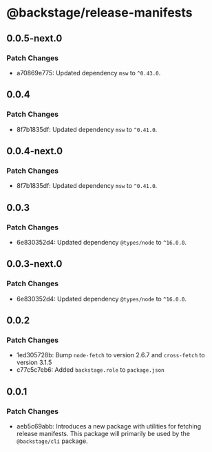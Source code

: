 # @backstage/release-manifests

## 0.0.5-next.0

### Patch Changes

- a70869e775: Updated dependency `msw` to `^0.43.0`.

## 0.0.4

### Patch Changes

- 8f7b1835df: Updated dependency `msw` to `^0.41.0`.

## 0.0.4-next.0

### Patch Changes

- 8f7b1835df: Updated dependency `msw` to `^0.41.0`.

## 0.0.3

### Patch Changes

- 6e830352d4: Updated dependency `@types/node` to `^16.0.0`.

## 0.0.3-next.0

### Patch Changes

- 6e830352d4: Updated dependency `@types/node` to `^16.0.0`.

## 0.0.2

### Patch Changes

- 1ed305728b: Bump `node-fetch` to version 2.6.7 and `cross-fetch` to version 3.1.5
- c77c5c7eb6: Added `backstage.role` to `package.json`

## 0.0.1

### Patch Changes

- aeb5c69abb: Introduces a new package with utilities for fetching release manifests.
  This package will primarily be used by the `@backstage/cli` package.
